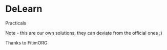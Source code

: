 # DeLearn
Practicals

Note - this are our own solutions, they can deviate from the official ones ;)

Thanks to FitimORG